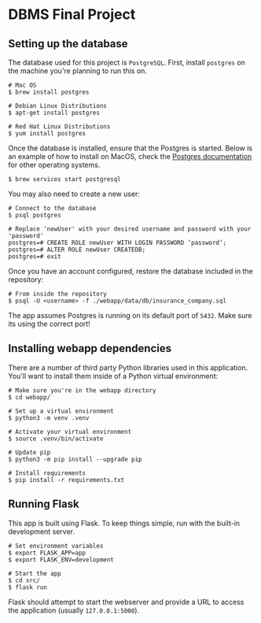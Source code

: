 # DBMS Final Project

## Setting up the database

The database used for this project is `PostgreSQL`. First, install `postgres` on the machine you're planning to run this on.

```
# Mac OS
$ brew install postgres
```

```
# Debian Linux Distributions
$ apt-get install postgres
```

```
# Red Hat Linux Distributions
$ yum install postgres
```
Once the database is installed, ensure that the Postgres is started. Below is an example of how to install on MacOS, check the [Postgres documentation](https://www.postgresql.org/docs/current/server-start.html) for other operating systems. 

```
$ brew services start postgresql
```
You may also need to create a new user:
```
# Connect to the database
$ psql postgres

# Replace 'newUser' with your desired username and password with your 'password'
postgres=# CREATE ROLE newUser WITH LOGIN PASSWORD ‘password’; 
postgres=# ALTER ROLE newUser CREATEDB;
postgres=# exit
```

Once you have an account configured, restore the database included in the repository:
```
# From inside the repository
$ psql -U <username> -f ./webapp/data/db/insurance_company.sql
```
The app assumes Postgres is running on its default port of `5432`. Make sure its using the correct port!

## Installing webapp dependencies

There are a number of third party Python libraries used in this application. You'll want to install them inside of a Python virtual environment:

```
# Make sure you're in the webapp directory
$ cd webapp/

# Set up a virtual environment
$ python3 -m venv .venv

# Activate your virtual environment
$ source .venv/bin/activate

# Update pip
$ python3 -m pip install --upgrade pip

# Install requirements
$ pip install -r requirements.txt
```

## Running Flask

This app is built using Flask. To keep things simple, run with the built-in development server.

```
# Set environment variables
$ export FLASK_APP=app
$ export FLASK_ENV=development

# Start the app
$ cd src/
$ flask run
```
Flask should attempt to start the webserver and provide a URL to access the application (usually `127.0.0.1:5000`). 
